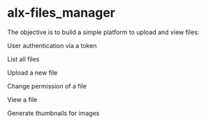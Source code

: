 # alx-files_manager
The objective is to build a simple platform to upload and view files:  

User authentication via a token 

List all files 

Upload a new file 

Change permission of a file 

View a file 

Generate thumbnails for images
